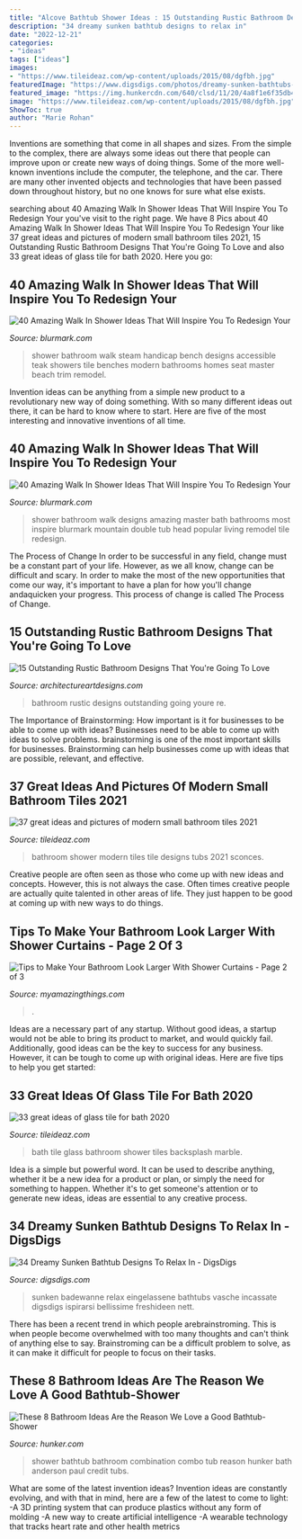 ```yaml
---
title: "Alcove Bathtub Shower Ideas : 15 Outstanding Rustic Bathroom Designs That You&#039;re Going To Love"
description: "34 dreamy sunken bathtub designs to relax in"
date: "2022-12-21"
categories:
- "ideas"
tags: ["ideas"]
images:
- "https://www.tileideaz.com/wp-content/uploads/2015/08/dgfbh.jpg"
featuredImage: "https://www.digsdigs.com/photos/dreamy-sunken-bathtubs-to-relax-in-32-554x738.jpg"
featured_image: "https://img.hunkercdn.com/640/clsd/11/20/4a8f1e6f35db4b0aa69af7223c2c261e.jpg"
image: "https://www.tileideaz.com/wp-content/uploads/2015/08/dgfbh.jpg"
ShowToc: true
author: "Marie Rohan"
---
```



Inventions are something that come in all shapes and sizes. From the simple to the complex, there are always some ideas out there that people can improve upon or create new ways of doing things. Some of the more well-known inventions include the computer, the telephone, and the car. There are many other invented objects and technologies that have been passed down throughout history, but no one knows for sure what else exists.

	

		
searching about 40 Amazing Walk In Shower Ideas That Will Inspire You To Redesign Your you've visit to the right page. We have 8 Pics about 40 Amazing Walk In Shower Ideas That Will Inspire You To Redesign Your like 37 great ideas and pictures of modern small bathroom tiles 2021, 15 Outstanding Rustic Bathroom Designs That You&#039;re Going To Love and also 33 great ideas of glass tile for bath 2020. Here you go:
		
    
## 40 Amazing Walk In Shower Ideas That Will Inspire You To Redesign Your

<img loading=lazy src="https://www.blurmark.com/wp-content/uploads/2017/02/Walk-in-Shower-Design-10.jpg" onerror="this.onerror=null;this.src='https://tse2.mm.bing.net/th?id=OIP.KngMZ9M7VzgRChUZyo8z3AHaJ1&amp;pid=15.1';" alt="40 Amazing Walk In Shower Ideas That Will Inspire You To Redesign Your">

_Source: blurmark.com_

>shower bathroom walk steam handicap bench designs accessible teak showers tile benches modern bathrooms homes seat master beach trim remodel. 

	

Invention ideas can be anything from a simple new product to a revolutionary new way of doing something. With so many different ideas out there, it can be hard to know where to start. Here are five of the most interesting and innovative inventions of all time.

    
## 40 Amazing Walk In Shower Ideas That Will Inspire You To Redesign Your

<img loading=lazy src="http://www.blurmark.com/wp-content/uploads/2017/02/Ginormous-shower.jpg" onerror="this.onerror=null;this.src='https://tse3.mm.bing.net/th?id=OIP.JzAeUEwbqxS_fqgBdVyyKgHaLH&amp;pid=15.1';" alt="40 Amazing Walk In Shower Ideas That Will Inspire You To Redesign Your">

_Source: blurmark.com_

>shower bathroom walk designs amazing master bath bathrooms most inspire blurmark mountain double tub head popular living remodel tile redesign. 

	

The Process of Change
In order to be successful in any field, change must be a constant part of your life. However, as we all know, change can be difficult and scary. In order to make the most of the new opportunities that come our way, it's important to have a plan for how you'll change andaquicken your progress. This process of change is called The Process of Change.

    
## 15 Outstanding Rustic Bathroom Designs That You&#039;re Going To Love

<img loading=lazy src="http://www.architectureartdesigns.com/wp-content/uploads/2015/08/15-Outstanding-Rustic-Bathroom-Designs-That-Youre-Going-To-Love-10.jpg" onerror="this.onerror=null;this.src='https://tse4.mm.bing.net/th?id=OIP.vRA3bfq1qEo-YfTbTH5nqADWEs&amp;pid=15.1';" alt="15 Outstanding Rustic Bathroom Designs That You&#039;re Going To Love">

_Source: architectureartdesigns.com_

>bathroom rustic designs outstanding going youre re. 

	

The Importance of Brainstorming: How important is it for businesses to be able to come up with ideas?
Businesses need to be able to come up with ideas to solve problems. brainstorming is one of the most important skills for businesses. Brainstorming can help businesses come up with ideas that are possible, relevant, and effective.

    
## 37 Great Ideas And Pictures Of Modern Small Bathroom Tiles 2021

<img loading=lazy src="https://www.tileideaz.com/wp-content/uploads/2015/09/bathroom-fashionable-shower-tile-ideas-designs-and-unique-white-bathtubs-with-awesome-stainless-head-shower-and-chrome-faucet-or-mixer-taps-and-unique-white-tubs-in-contemporary-small-bathroom-inspi.jpg" onerror="this.onerror=null;this.src='https://tse4.mm.bing.net/th?id=OIP.5yi3BilSjjrdpewyjdCKewHaLF&amp;pid=15.1';" alt="37 great ideas and pictures of modern small bathroom tiles 2021">

_Source: tileideaz.com_

>bathroom shower modern tiles tile designs tubs 2021 sconces. 

	

Creative people are often seen as those who come up with new ideas and concepts. However, this is not always the case. Often times creative people are actually quite talented in other areas of life. They just happen to be good at coming up with new ways to do things.

    
## Tips To Make Your Bathroom Look Larger With Shower Curtains - Page 2 Of 3

<img loading=lazy src="https://myamazingthings.com/wp-content/uploads/2017/01/room11.jpg" onerror="this.onerror=null;this.src='https://tse3.mm.bing.net/th?id=OIP.PpnW-u3MZmp0UGjBx7RvQgHaLJ&amp;pid=15.1';" alt="Tips to Make Your Bathroom Look Larger With Shower Curtains - Page 2 of 3">

_Source: myamazingthings.com_

>. 

	

Ideas are a necessary part of any startup. Without good ideas, a startup would not be able to bring its product to market, and would quickly fail. Additionally, good ideas can be the key to success for any business. However, it can be tough to come up with original ideas. Here are five tips to help you get started: 

    
## 33 Great Ideas Of Glass Tile For Bath 2020

<img loading=lazy src="https://www.tileideaz.com/wp-content/uploads/2015/08/dgfbh.jpg" onerror="this.onerror=null;this.src='https://tse1.mm.bing.net/th?id=OIP.ia_gWiWjRMvh8b_Coki-agHaNM&amp;pid=15.1';" alt="33 great ideas of glass tile for bath 2020">

_Source: tileideaz.com_

>bath tile glass bathroom shower tiles backsplash marble. 

	

Idea is a simple but powerful word. It can be used to describe anything, whether it be a new idea for a product or plan, or simply the need for something to happen. Whether it's to get someone's attention or to generate new ideas, ideas are essential to any creative process.

    
## 34 Dreamy Sunken Bathtub Designs To Relax In - DigsDigs

<img loading=lazy src="https://www.digsdigs.com/photos/dreamy-sunken-bathtubs-to-relax-in-32-554x738.jpg" onerror="this.onerror=null;this.src='https://tse1.mm.bing.net/th?id=OIP.TtPcUhJBtEmMT-DhWtiAcwHaJ3&amp;pid=15.1';" alt="34 Dreamy Sunken Bathtub Designs To Relax In - DigsDigs">

_Source: digsdigs.com_

>sunken badewanne relax eingelassene bathtubs vasche incassate digsdigs ispirarsi bellissime freshideen nett. 

	

There has been a recent trend in which people arebrainstroming. This is when people become overwhelmed with too many thoughts and can't think of anything else to say. Brainstroming can be a difficult problem to solve, as it can make it difficult for people to focus on their tasks.

    
## These 8 Bathroom Ideas Are The Reason We Love A Good Bathtub-Shower

<img loading=lazy src="https://img.hunkercdn.com/640/clsd/11/20/4a8f1e6f35db4b0aa69af7223c2c261e.jpg" onerror="this.onerror=null;this.src='https://tse1.mm.bing.net/th?id=OIP.Ti-zxbQ0y6I7p9LFyXQOPQHaLH&amp;pid=15.1';" alt="These 8 Bathroom Ideas Are the Reason We Love a Good Bathtub-Shower">

_Source: hunker.com_

>shower bathtub bathroom combination combo tub reason hunker bath anderson paul credit tubs. 

	

What are some of the latest invention ideas?
Invention ideas are constantly evolving, and with that in mind, here are a few of the latest to come to light: 
-A 3D printing system that can produce plastics without any form of molding 
-A new way to create artificial intelligence 
-A wearable technology that tracks heart rate and other health metrics

